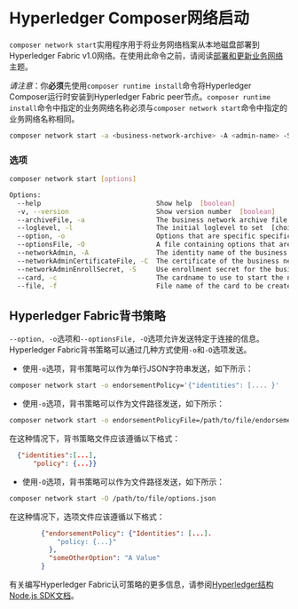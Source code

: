 # Hyperledger Composer网络启动

`composer network start`实用程序用于将业务网络档案从本地磁盘部署到Hyperledger Fabric v1.0网络。在使用此命令之前，请阅读[部署和更新业务网络](../business-network_bnd-deploy.md)主题。

*请注意*：你**必须**先使用`composer runtime install`命令将Hyperledger Composer运行时安装到Hyperledger Fabric peer节点。`composer runtime install`命令中指定的业务网络名称必须与`composer network start`命令中指定的业务网络名称相同。

```bash
composer network start -a <business-network-archive> -A <admin-name> -S adminpw -c <business-network-card> -f <name-of-admin-card>
```

### 选项
```bash
composer network start [options]

Options:
  --help                             Show help  [boolean]
  -v, --version                      Show version number  [boolean]
  --archiveFile, -a                  The business network archive file name  [string] [required]
  --loglevel, -l                     The initial loglevel to set  [choices: "INFO", "WARNING", "ERROR", "DEBUG"]
  --option, -o                       Options that are specific specific to connection. Multiple options are specified by repeating this option  [string]
  --optionsFile, -O                  A file containing options that are specific to connection  [string]
  --networkAdmin, -A                 The identity name of the business network administrator  [string]
  --networkAdminCertificateFile, -C  The certificate of the business network administrator  [string]
  --networkAdminEnrollSecret, -S     Use enrollment secret for the business network administrator  [string]
  --card, -c                         The cardname to use to start the network  [string]
  --file, -f                         File name of the card to be created  [string]

```

## Hyperledger Fabric背书策略

`--option, -o`选项和`--optionsFile, -O`选项允许发送特定于连接的信息。Hyperledger Fabric背书策略可以通过几种方式使用`-o`和`-O`选项发送。

- 使用`-o`选项，背书策略可以作为单行JSON字符串发送，如下所示：
```bash
composer network start -o endorsementPolicy='{"identities": [.... }'
```

- 使用`-o`选项，背书策略可以作为文件路径发送，如下所示：
```bash
composer network start -o endorsementPolicyFile=/path/to/file/endorsementPolicy.json
```

  在这种情况下，背书策略文件应该遵循以下格式：
```json
  {"identities":[...],
      "policy": {...}}
```

- 使用`-O`选项，背书策略可以作为文件路径发送，如下所示：
```bash
composer network start -O /path/to/file/options.json
```

  在这种情况下，选项文件应该遵循以下格式：
```json
        {"endorsementPolicy": {"Identities": [...].
            "policy: {...}"
          },
          "someOtherOption": "A Value"
        }
```

有关编写Hyperledger Fabric认可策略的更多信息，请参阅[Hyperledger结构Node.js SDK文档](https://fabric-sdk-node.github.io/global.html#Policy)。
